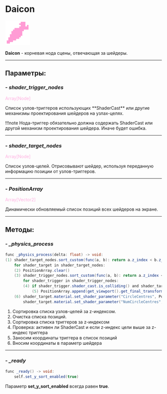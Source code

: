 # Daicon

![daicon.png](../assets/images/nodes/daicon.png)

**Daicon** - корневая нода сцены, отвечающая за шейдеры.

---
## **Параметры**:

### - *shader_trigger_nodes*
<p style="color:#ffb0e0;">Array[Node]</p>
Список узлов-триггеров использующих **ShaderCast** или другие механизмы проектирования шейдеров на узлах-целях.

!!!note
	Нода-триггер обязательно должна содержать ShaderCast или другой механизм проектирования шейдера. Иначе будет ошибка.

---
### - *shader_target_nodes*
<p style="color:#ffb0e0;">Array[Node]</p>
Список узлов-целей. Отрисовывают шейдер, используя переданную информацию позиции от узлов-триггеров.

---
### - *PositionArray*
<p style="color:#ffb0e0;">Array[Vector2]</p>
Динамически обновляемый список позиций всех шейдеров на экране.

---
## **Методы**:

### - *_physics_process*

```java
func _physics_process(delta: float) -> void:
(1) shader_target_nodes.sort_custom(func(a, b): return a.z_index < b.z_index)
	for shader_target in shader_target_nodes:
	(2) PositionArray.clear()
	(3) shader_trigger_nodes.sort_custom(func(a, b): return a.z_index < b.z_index)
		for shader_trigger in shader_trigger_nodes:
		(4) if shader_trigger.shader_cast.is_colliding() and shader_target.z_index >= shader_trigger.z_index:
			(5) PositionArray.append(get_viewport().get_final_transform() * shader_trigger.get_global_transform_with_canvas() * Vector2(0,0))
	(6) shader_target.material.set_shader_parameter("CircleCentres", PositionArray)
		shader_target.material.set_shader_parameter("NumCircleCentres", PositionArray.size())
```

1. Сортировка списка узлов-целей за z-индексом.
2. Очистка списка позиций.
3. Сортировка списка триггеров за z-индексом
4. Проверка: активен ли ShaderCast и если z-индекс цели выше за z-индекс триггера
5. Заносим координаты триггера в список позиций
6. Вносим координаты в параметр шейдера

---
### - *_ready*

```java
func _ready() -> void:
	self.set_y_sort_enabled(true)
```

Параметр **set_y_sort_enabled** всегда равен **true**.